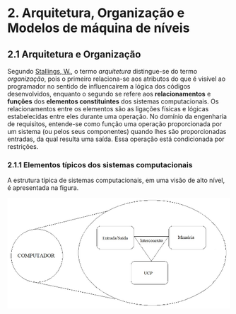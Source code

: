# 2. Arquitetura, Organização e Modelos de máquina de níveis

## 2.1 Arquitetura e Organização
Segundo [Stallings, W.](http://williamstallings.com/), o termo *arquitetura* distingue-se do termo *organização*, 
pois o primeiro relaciona-se aos atributos do que é visível ao programador no sentido de influencairem a lógica dos códigos desenvolvidos, 
enquanto o segundo se refere aos **relacionamentos** e **funções** dos **elementos constituintes** dos sistemas computacionais.
Os relacionamentos entre os elementos são as ligações físicas e lógicas estabelecidas entre eles durante uma operação.
No domínio da engenharia de requisitos, entende-se como função uma operação proporcionada por um sistema (ou pelos seus componentes)
quando lhes são proporcionadas entradas, da qual resulta uma saída. Essa operação está condicionada por restrições.

### 2.1.1 Elementos típicos dos sistemas computacionais
A estrutura típica de sistemas computacionais, em uma visão de alto nível, é apresentada na figura.

![Visão Geral dos sitemas computacionais](/arq_aulas/images/computador_visao_geral.jpg)


